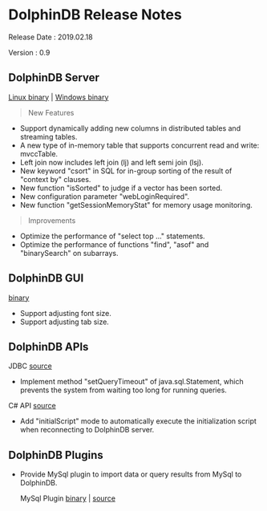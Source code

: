 # DolphinDB Release Notes

Release Date : 2019.02.18

Version : 0.9

## DolphinDB Server
[Linux binary](http://www.dolphindb.com/downloads/DolphinDB_Linux_V0.90.zip) | [Windows binary](http://www.dolphindb.com/downloads/DolphinDB_Win_V0.90.zip)

> New Features

* Support dynamically adding new columns in distributed tables and streaming tables. 
* A new type of in-memory table that supports concurrent read and write: mvccTable.
* Left join now includes left join (lj) and left semi join (lsj).
* New keyword "csort" in SQL for in-group sorting of the result of "context by" clauses.
* New function "isSorted" to judge if a vector has been sorted.
* New configuration parameter "webLoginRequired". 
* New function "getSessionMemoryStat" for memory usage monitoring.

> Improvements

* Optimize the performance of "select top ..." statements.
* Optimize the performance of functions "find", "asof" and "binarySearch" on subarrays. 

## DolphinDB GUI
[binary](http://www.dolphindb.com/downloads/DolphinDB_GUI_V0.90.zip)

*  Support adjusting font size.
*  Support adjusting tab size.

## DolphinDB APIs

JDBC [source](https://github.com/dolphindb/jdbc)
* Implement method "setQueryTimeout" of java.sql.Statement, which prevents the system from waiting too long for running queries. 


C# API [source](https://github.com/dolphindb/api-csharp)
* Add "initialScript" mode to automatically execute the initialization script when reconnecting to DolphinDB server.

## DolphinDB Plugins

* Provide MySql plugin to import data or query results from MySql to DolphinDB. 

    MySql Plugin [binary](http://www.dolphindb.com/downloads/MYSQL_V0.90.zip) | [source](https://github.com/dolphindb/DolphinDBPlugin/tree/master/mysql)

  